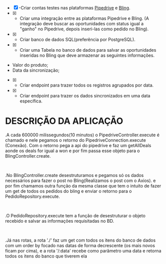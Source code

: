 - [x] -Criar contas testes nas plataformas [Pipedrive](https://www.pipedrive.com/pt) e [Bling](https://www.bling.com.br/home).
- [x] - Criar uma integração entre as plataformas Pipedrive e Bling. (A integração deve buscar as oportunidades com status igual a "ganho" no Pipedrive, depois inseri-las como pedido no Bling).
- [x] - Criar banco de dados SQL(preferência por PostgreSQL).
- [x] - Criar uma Tabela no banco de dados para salvar as oportunidades inseridas no Bling que deve armazenar as seguintes informações.
- Valor do produto;
- Data da sincronização;
- [x] - Criar endpoint para trazer todos os registros agrupados por data.
- [x] - Criar endpoint para trazer os dados sincronizados em uma data específica.


<h1>DESCRIÇÃO DA APLICAÇÃO</h1>
<p>.A cada 600000 milissegundos(10 minutos) o PipedriveController.execute é chamado e nele pegamos o retorno do PipedriveConnection.execute (Conexão). Com o retorno pega a api do pipedrive e faz um getAllDeals aonde os deals for igual a won e por fim passa esse objeto para o BlingController.create.</p>
<br>
<p>.No BlingController.create desestruturamos e pegamos só os dados necessários para fazer o post no Bling(Realizamos o post com o Axios). e por fim chamamos outra função da mesma classe que tem o intuito de fazer um get de todos os pedidos do bling e enviar o retorno para o PedidoRepository.execute.</p>
<br>
<p>.O PedidoRepository.execute tem a função de desestruturar o objeto recebido e salvar as informações requisitadas no BD.</p>
<br>
<p>.Já nas rotas, a rota './' faz um get com todos os itens do banco de dados com um order by focado nas datas de forma decrescente (os mais novos ficam por cima), e a rota '/:data' recebe como parâmetro uma data e retorna todos os itens do banco que tiverem ela</p>
